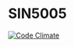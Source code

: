 # SIN5005

[![Code Climate](https://codeclimate.com/github/cloudfoundry/membrane.png)](https://codeclimate.com/github/a-godoi/SIN5005)


